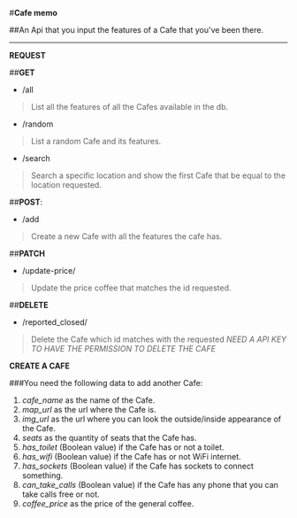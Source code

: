 #**Cafe memo**

##An Api that you input the features of a Cafe that you've been there.

---

**REQUEST**

##**GET** 

- /all 
> List all the features of all the Cafes available in the db.

- /random
> List a random Cafe and its features.

- /search
> Search a specific location and show the first Cafe that be equal to the location requested.

##**POST**: 

- /add
> Create a new Cafe with all the features the cafe has. 

##**PATCH**
- /update-price/<id>
> Update the price coffee that matches the id requested.

##**DELETE**
- /reported_closed/<id>
> Delete the Cafe which id matches with the requested
*NEED A API KEY TO HAVE THE PERMISSION TO DELETE THE CAFE*

**CREATE A CAFE**

###You need the following data to add another Cafe:

1. *cafe_name* as the name of the Cafe.
2. *map_url* as the url where the Cafe is.
3. *img_url* as the url where you can look the outside/inside appearance of the Cafe.
4. *seats* as the quantity of seats that the Cafe has. 
5. *has_toilet* (Boolean value) if the Cafe has or not a toilet.
6. *has_wifi* (Boolean value) if the Cafe has or not WiFi internet.
7. *has_sockets* (Boolean value) if the Cafe has sockets to connect something.
8. *can_take_calls* (Boolean value) if the Cafe has any phone that you can take calls free or not.
9. *coffee_price* as the price of the general coffee. 